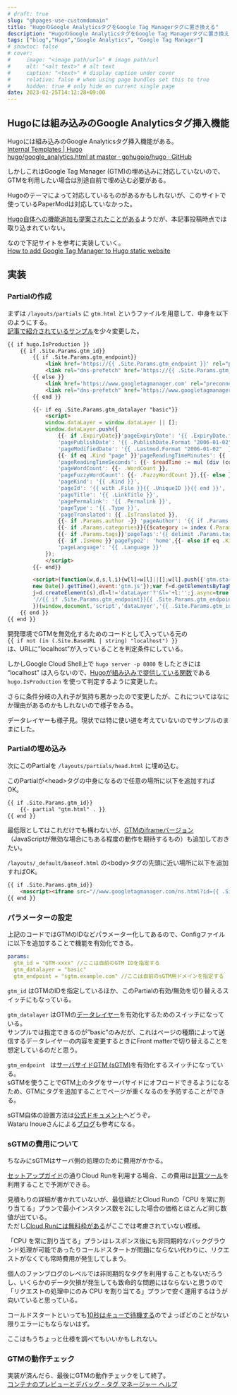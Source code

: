 ```yaml
---
# draft: true
slug: "ghpages-use-customdomain"
title: "HugoのGoogle AnalyticsタグをGoogle Tag Managerタグに置き換える"
description: "HugoのGoogle AnalyticsタグをGoogle Tag Managerタグに置き換える方法"
tags: ["blog","Hugo","Google Analytics", "Google Tag Manager"]
# showtoc: false
# cover:
#     image: "<image path/url>" # image path/url
#     alt: "<alt text>" # alt text
#     caption: "<text>" # display caption under cover
#     relative: false # when using page bundles set this to true
#     hidden: true # only hide on current single page
date: 2023-02-25T14:12:28+09:00
---
```


## Hugoには組み込みのGoogle Analyticsタグ挿入機能

Hugoには組み込みのGoogle Analyticsタグ挿入機能がある。 \
[Internal Templates | Hugo](https://gohugo.io/templates/internal/#google-analytics) \
[hugo/google_analytics.html at master · gohugoio/hugo · GitHub](https://github.com/gohugoio/hugo/blob/master/tpl/tplimpl/embedded/templates/google_analytics.html)

しかしこれはGoogle Tag Manager (GTM)の埋め込みに対応していないので、GTMを利用したい場合は別途自前で埋め込む必要がある。

Hugoのテーマによって対応しているものがあるかもしれないが、このサイトで使っているPaperModは対応していなかった。

[Hugo自体への機能追加も提案されたことがある](https://github.com/gohugoio/hugo/pull/3956)ようだが、本記事投稿時点では取り込まれていない。

なので下記サイトを参考に実装していく。 \
[How to add Google Tag Manager to Hugo static website](https://martijnvanvreeden.nl/how-to-add-google-tag-manager-to-hugo-static-website/)


## 実装


### Partialの作成

まずは `/layouts/partials` に `gtm.html` というファイルを用意して、中身を以下のようにする。 \
[記事で紹介されているサンプル](https://github.com/martijnvv/GTM-integration-Hugo)を少々変更した。


```html
{{ if hugo.IsProduction }}
    {{ if .Site.Params.gtm_id}}
        {{ if .Site.Params.gtm_endpoint}}
            <link href='https://{{ .Site.Params.gtm_endpoint }}' rel="preconnect" crossorigin>
            <link rel="dns-prefetch" href='https://{{ .Site.Params.gtm_endpoint }}'>
        {{ else }}
            <link href='https://www.googletagmanager.com' rel="preconnect" crossorigin>
            <link rel="dns-prefetch" href='https://www.googletagmanager.com'>
        {{ end }}

        {{- if eq .Site.Params.gtm_datalayer "basic"}}
            <script>
            window.dataLayer = window.dataLayer || [];
            window.dataLayer.push({
                {{- if .ExpiryDate}}'pageExpiryDate': '{{ .ExpiryDate.format  "2006-01-02"  }}',{{- end }}
                'pagePublishDate': '{{ .PublishDate.Format "2006-01-02" }}',
                'pageModifiedDate': '{{ .Lastmod.Format "2006-01-02"  }}',
                {{- if eq .Kind "page" }}'pageReadingTimeMinutes': {{ .ReadingTime }},
                'pageReadingTimeSeconds': {{- $readTime := mul (div (countwords .Content) 220.0) 60 }}{{- math.Round $readTime}},
                'pageWordCount': {{- .WordCount }},
                'pageFuzzyWordCount': {{- .FuzzyWordCount }},{{- else }}{{- end }}
                'pageKind': '{{ .Kind }}',
                'pageId': '{{ with .File }}{{ .UniqueID }}{{ end }}',
                'pageTitle': '{{ .LinkTitle }}',
                'pagePermalink': '{{ .Permalink }}',
                'pageType': '{{ .Type }}',
                'pageTranslated': {{ .IsTranslated }},
                {{- if .Params.author -}} 'pageAuthor': '{{ if .Params.author -}}{{ .Params.author }}{{- else if .Site.Author.name -}}{{ .Site.Author.name }}{{- end }}',{{- end }}	
                {{- if .Params.categories}}{{$category := index (.Params.categories) 0}}'pageCategory':'{{ $category }}', {{- end }}
                {{- if .Params.tags}}'pageTags':'{{ delimit .Params.tags "|" }}', {{- end }}
                {{- if .IsHome }}'pageType2': 'home',{{- else if eq .Kind "taxonomy" }}'pageType2': 'tag',{{- else if eq .Type "page" }}'pageType2': 'page',{{- else }}'pageType2': 'post',{{- end }}
                'pageLanguage': '{{ .Language }}'
            });
            </script>
        {{- end}}

        <script>(function(w,d,s,l,i){w[l]=w[l]||[];w[l].push({'gtm.start':
        new Date().getTime(),event:'gtm.js'});var f=d.getElementsByTagName(s)[0],
        j=d.createElement(s),dl=l!='dataLayer'?'&l='+l:'';j.async=true;j.src=
        '//{{ if .Site.Params.gtm_endpoint}}{{ .Site.Params.gtm_endpoint }}{{ else }}www.googletagmanager.com{{ end }}/gtm.js?id='+i+dl;f.parentNode.insertBefore(j,f);
        })(window,document,'script','dataLayer','{{ .Site.Params.gtm_id }}');</script>
    {{ end }}
{{ end }}
```


開発環境でGTMを無効化するためのコードとして入っている元の \
 `{{ if not (in (.Site.BaseURL | string) "localhost") }}`  \
は、URLに”localhost”が入っていることを判定条件にしている。

しかしGoogle Cloud Shell上で `hugo server -p 8080` をしたときには “localhost” は入らないので、[Hugoが組み込みで提供している関数](https://gohugo.io/functions/hugo/)である `hugo.IsProduction` を使って判定するように変更した。

さらに条件分岐の入れ子が気持ち悪かったので変更したが、これについてはなにか理由があるのかもしれないので様子をみる。

データレイヤーも様子見。現状では特に使い道を考えていないのでサンプルのままにした。


### Partialの埋め込み

次にこのPartialを `/layouts/partials/head.html` に埋め込む。

このPartialが&lt;head>タグの中身になるので任意の場所に以下を追加すればOK。


```html
{{ if .Site.Params.gtm_id}}
    {{- partial "gtm.html" . }}
{{ end }}
```


最低限としてはこれだけでも構わないが、[GTMのiframeバージョン](https://developers.google.com/tag-manager/quickstart?hl=ja)（JavaScriptが無効な場合にもある程度の動作を期待するもの）も追加しておきたい。

`/layouts/_default/baseof.html` の&lt;body>タグの先頭に近い場所に以下を追加すればOK。


```html
{{ if .Site.Params.gtm_id}}
    <noscript><iframe src="//www.googletagmanager.com/ns.html?id={{ .Site.Params.gtm_id }}" height="0" width="0" style="display:none;visibility:hidden"></iframe></noscript>
{{ end }}
```



### パラメーターの設定

上記のコードではGTMのIDなどパラメーター化してあるので、Configファイルに以下を追加することで機能を有効化できる。


```yaml
params:
  gtm_id = "GTM-xxxx" //ここは自前のGTM IDを指定する
  gtm_datalayer = "basic"
  gtm_endpoint = "sgtm.example.com" //ここは自前のsGTM用ドメインを指定する
```


`gtm_id` はGTMのIDを指定しているほか、このPartialの有効/無効を切り替えるスイッチにもなっている。

`gtm_datalayer` はGTMの[データレイヤー](https://support.google.com/tagmanager/answer/6164391?hl=ja)を有効化するためのスイッチになっている。 \
サンプルでは指定できるのが”basic”のみだが、これはページの種類によって送信するデータレイヤーの内容を変更するときにFront matterで切り替えることを想定しているのだと思う。

`gtm_endpoint ` は[サーバサイドGTM (sGTM)](https://developers.google.com/tag-platform/tag-manager/server-side/intro?hl=ja)を有効化するスイッチになっている。 \
sGTMを使うことでGTM上のタグをサーバサイドにオフロードできるようになるため、GTMにタグを追加することでページが重くなるのを予防することができる。

sGTM自体の設置方法は[公式ドキュメント](https://developers.google.com/tag-platform/tag-manager/server-side/cloud-run-setup-guide?hl=ja)へどうぞ。 \
Wataru Inoueさんによる[ブログ](https://medium.com/google-cloud-jp/server-side-google-tag-manager-on-cloud-run-48451cee7f89)も参考になる。


### sGTMの費用について

ちなみにsGTMはサーバ側の処理のために費用がかかる。

[セットアップガイド](https://developers.google.com/tag-platform/tag-manager/server-side/cloud-run-setup-guide?hl=ja)の通りCloud Runを利用する場合、この費用は[計算ツール](https://developers.google.com/tag-platform/tag-manager/server-side/cloud-run-setup-guide?hl=ja#cloud_run_calculator)を利用することで予測ができる。

見積もりの詳細が書かれていないが、最低額だとCloud Runの「CPU を常に割り当てる」プランで最小インスタンス数を2にした場合の価格とほとんど同じ数値が出ている。 \
ただし[Cloud Runには無料枠がある](https://cloud.google.com/run/pricing?hl=ja)がここでは考慮されていない模様。

「CPU を常に割り当てる」プランはレスポンス後にも非同期的なバックグラウンド処理が可能であったりコールドスタートが問題にならない代わりに、リクエストがなくても常時費用が発生してしまう。

個人のファンブログのレベルでは非同期的なタグを利用することもないだろうし、いくらかのデータ欠損が発生しても致命的な問題にはならないと思うので「リクエストの処理中にのみ CPU を割り当てる」プランで安く運用するほうが向いていると思っている。

コールドスタートといっても[10秒はキューで待機する](https://cloud.google.com/run/docs/container-contract?hl=ja#startup)のでよっぽどのことがない限りエラーにもならないはず。

ここはもうちょっと仕様を調べてもいいかもしれない。


### GTMの動作チェック

実装が済んだら、最後にGTMの動作チェックをして終了。 \
[コンテナのプレビューとデバッグ - タグ マネージャー ヘルプ](https://support.google.com/tagmanager/answer/6107056?hl=ja)

